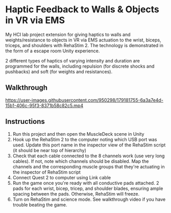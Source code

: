 # Haptic Feedback to Walls & Objects in VR via EMS

My HCI lab project extension for giving haptics to walls and weights/resistance to objects in VR via EMS actuation to the wrist, biceps, triceps, and shoulders with RehaStim 2. The technology is demonstrated in the form of a escape room Unity experience.

2 different types of haptics of varying intensity and duration are programmed for the walls, including repulsion (for discrete shocks and pushbacks) and soft (for weights and resistances).

## Walkthrough



https://user-images.githubusercontent.com/950298/179181755-6a3a7e4d-15b1-406c-95f3-8371b58c82c5.mp4



## Instructions
1. Run this project and then open the MuscleDeck scene in Unity
2. Hook up the RehaStim 2 to the computer noting which USB port was used. Update this port name in the inspector view of the RehaStim script (it should be near top of hierarchy)
3. Check that each cable connected to the 8 channels work (use very long cables). If not, note which channels should be disabled. Map the channels and the corresponding muscle groups that they're actuating in the inspector of RehaStim script
4. Connect Quest 2 to computer using Link cable
5. Run the game once you're ready with all conductive pads attached. 2 pads for each wrist, bicep, tricep, and shoulder blades, ensuring ample spacing between the pads. Otherwise, RehaStim will freeze.
6. Turn on RehaStim and science mode. See walkthrough video if you have trouble beating the game.
